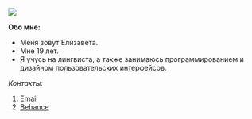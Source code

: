 ![](https://sun9-19.userapi.com/impg/OO_R--dW0FHAUH7ibsaE-ZOc-PcodnXMWrwo4A/YRmFOgpad54.jpg?size=828x828&quality=95&sign=4ff90acbc5f3b63c9a9a9668ec1af0aa&type=album)

**Обо мне:**

  - Меня зовут Елизавета.
  - Мне 19 лет.
  - Я учусь на лингвиста, а также занимаюсь программированием и дизайном пользовательских интерфейсов.

*Контакты:*

1. [Email](lilu6890@gmail.com)
2. [Behance](https://www.behance.net/uielizaveta)
